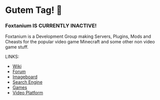 # Gutem Tag! 👋

### Foxtanium IS CURRENTLY INACTIVE!

Foxtanium is a Development Group making Servers, Plugins, Mods and Cheasts for the popular video game Minecraft and some other non video game stuff.

LINKS:
- [Wiki](https://wiki.foxtanium.com)
- [Forum](https://forum.foxtanium.com)
- [Imageboard](https://imageboard.foxtanium.com)
- [Search Engine](https://search.foxtanium.com)
- [Games](https://games.foxtanium.com)
- [Video Platform](https://v.fjox.win)
<!--

**Here are some ideas to get you started:**

🙋‍♀️ A short introduction - what is your organization all about?
🌈 Contribution guidelines - how can the community get involved?
👩‍💻 Useful resources - where can the community find your docs? Is there anything else the community should know?
🍿 Fun facts - what does your team eat for breakfast?
🧙 Remember, you can do mighty things with the power of [Markdown](https://docs.github.com/github/writing-on-github/getting-started-with-writing-and-formatting-on-github/basic-writing-and-formatting-syntax)
-->
